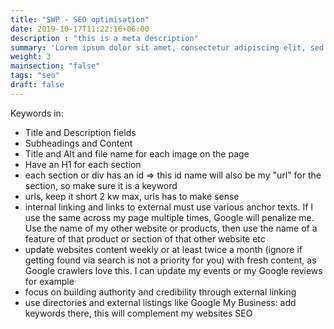```yaml
---
title: "SWP - SEO optimisation"
date: 2019-10-17T11:22:16+06:00
description : "this is a meta description"
summary: 'Lorem ipsum dolor sit amet, consectetur adipiscing elit, sed do eiusmod tempor incididunt ut labore et dolore magna aliqua.'
weight: 3
mainsection: "false"
tags: "seo"
draft: false
---
```


Keywords in:
- Title and Description fields
- Subheadings and Content
- Title and Alt and file name for each image on the page
- Have an H1 for each section
- each section or div has an id => this id name will also be my "url" for the section, so make sure it is a keyword
- urls, keep it short 2 kw max, urls has to make sense
- internal linking and links to external must use various anchor texts. If I use the same across my page multiple times, Google will penalize me. Use the name of my other website or products, then use the name of a feature of that product or section of that other website etc
- update websites content weekly or at least twice a month (ignore if getting found via search is not a priority for you) with fresh content, as Google crawlers love this. I can update my events or my Google reviews for example
- focus on building authority and credibility through external linking
- use directories and external listings like Google My Business: add keywords there, this will complement my websites SEO
